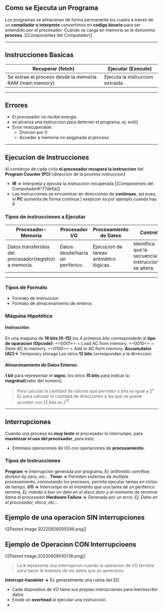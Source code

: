 ##  Como se Ejecuta un Programa
Los programas se almacenan de forma permanente los cuales a travez de un **compilador o interprete** convertimos en **codigo binario** para ser entendido por el procesador. 
Cuando se carga en memoria se le donomina **proceso**. [[Componentes del Computador]]
***
## Instrucciones Basicas 
| Recuperar (fetch)                         | Ejecutar (Execute)              |
| ----------------------------------------- | ------------------------------- |
| Se extrae el proceso desde la memoria RAM (main memory) | Ejecuta la instruccion extraida |
***
## Errores
* El procesador no recibe energia.
* se alcanza una instruccion para deterner el programa, ej: exit()
* Error inrecuperable: 
	* Divicion por 0
	* Acceder a memoria no asiganada al proceso
***
## Ejecucion de Instrucciones
Al comienzo de cada ciclo **el procesador recupera la instruccion** del **Program Counter (PC)** {direccion de la proxima instruccion}
- **IR ->** Interpreta y ejecuta la instruccion recuperada [[Componentes del Computador#^77de5a]]
- Las instrucciones se encuentran en direcciones de **continuas**, asi pues, el **PC** aumenta de forma continua | exepcion es por ejemplo cuando hay if 

### Tipos de instrucciones a Ejecutar
| Procesador-Memoria                                     | Procesador I/O                     | Procesamiento de Datos                  | Control                                                 |
| ------------------------------------------------------ | ---------------------------------- | --------------------------------------- | ------------------------------------------------------- |
| Datos transferidos del procesador(registro) a memoria. | Datos desde/hacia un periferico. | Ejecucion de tareas aritmético lógicas. | Identifica que la secuencia de instrucciones se altera. |
***
### Tipos de Formato
- Formato de instruccion
- Formato de almacenamiento de enteros

### Máquina Hipotética
#### Instrucción:
En una maquina de **16 bits [0-15]** los 4 primeros bits correspondedn al **tipo de oparacion (Opcode)**: 
==0001== = Load AC from memory.
==0010== = Store AC to memory.
==0100== = Add to AC form memory.
**Accumulator (AC)->** Temporary storage
Los otros **12 bits** corresponden a la dirreccion.

#### Almacenamiento de Datos Enteros:
 **1 bit** para representar el **signo**, los otros **15 bits** para indicar la **magnitud**(valor del numero).
 
 >Para calcular la cantidad de valores que permiten x bits es igual a 2<sup>x</sup> 
 >Ej: para calcular la cantidad de direcciones a las que se puede acceder con 12 bits es   2<sup>12</sup>
***
## Interrupciones
Cuando una proceso es **muy lento** el procesador lo interrumpe, para **maximizar el uso del procesador**, para esto:
- Entrelasa operaciones de I/O con operaciones de **procesamiento**.

### Tipos de Instrucciones
**Program ->** Interrupcion generada por programa, *Ej: arithmetic overflow, division by zero, etc...*
**Timer ->** Permiten sistemas de multiple procesamiento, conmutando los procesos, permite ejecutar tareas en ciclos de tiempo.
**I/O ->** Interrumpe en el momento que una tarea de un periferico termina, *Ej: manda a leer un dato en el disco duro y al momento de terminar llama al procesador*
**Hardware Failure ->** Generada por un error, *Ej: Daño en el procesador, disco, etc...*

## Ejemplo de una operacion SIN interrupciones
![[Pasted image 20220926005546.png]]

## Ejemplo de Operacion CON Interrupcioens
![[Pasted image 20220926010736.png]]
>La **x** representa una interrupcion cuando la operacion de I/O termina para hacer la limpieza de los datos que se generaron.

**Interrupt-handeler ->** Es generalmente una rutina del SO. 
- Cada dispositivo de I/O tiene sus propias instrucciones para leer/escribir datos
- Existe un **overhead** al ejecutar una instruccion.
- 